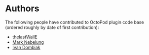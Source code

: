 # Authors

The following people have contributed to OctoPod plugin code base (ordered roughly by
date of first contribution):

  * [thelastWallE](https://github.com/thelastWallE)
  * [Mark Nebelung](https://github.com/mnebelung)
  * [Ivan Dombiak](https://github.com/ivannnito)
